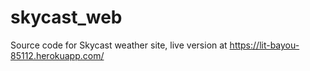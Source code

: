 # skycast_web
Source code for Skycast weather site, live version at https://lit-bayou-85112.herokuapp.com/
